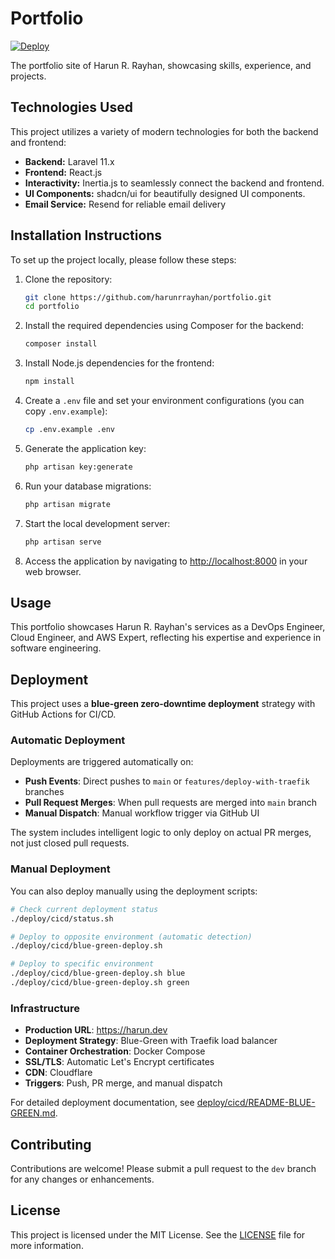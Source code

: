 # Portfolio

[![Deploy](https://github.com/HarunRRayhan/portfolio/actions/workflows/deploy.yml/badge.svg)](https://github.com/HarunRRayhan/portfolio/actions/workflows/deploy.yml)

The portfolio site of Harun R. Rayhan, showcasing skills, experience, and projects.

## Technologies Used

This project utilizes a variety of modern technologies for both the backend and frontend:

- **Backend:** Laravel 11.x
- **Frontend:** React.js
- **Interactivity:** Inertia.js to seamlessly connect the backend and frontend.
- **UI Components:** shadcn/ui for beautifully designed UI components.
- **Email Service:** Resend for reliable email delivery

## Installation Instructions

To set up the project locally, please follow these steps:

1. Clone the repository:
   ```bash
   git clone https://github.com/harunrrayhan/portfolio.git
   cd portfolio
   ```

2. Install the required dependencies using Composer for the backend:
   ```bash
   composer install
   ```

3. Install Node.js dependencies for the frontend:
   ```bash
   npm install
   ```

4. Create a `.env` file and set your environment configurations (you can copy `.env.example`):
   ```bash
   cp .env.example .env
   ```

5. Generate the application key:
   ```bash
   php artisan key:generate
   ```

6. Run your database migrations:
   ```bash
   php artisan migrate
   ```

7. Start the local development server:
   ```bash
   php artisan serve
   ```

8. Access the application by navigating to [http://localhost:8000](http://localhost:8000) in your web browser.

## Usage

This portfolio showcases Harun R. Rayhan's services as a DevOps Engineer, Cloud Engineer, and AWS Expert, reflecting his expertise and experience in software engineering.

## Deployment

This project uses a **blue-green zero-downtime deployment** strategy with GitHub Actions for CI/CD.

### Automatic Deployment

Deployments are triggered automatically on:
- **Push Events**: Direct pushes to `main` or `features/deploy-with-traefik` branches
- **Pull Request Merges**: When pull requests are merged into `main` branch
- **Manual Dispatch**: Manual workflow trigger via GitHub UI

The system includes intelligent logic to only deploy on actual PR merges, not just closed pull requests.

### Manual Deployment

You can also deploy manually using the deployment scripts:

```bash
# Check current deployment status
./deploy/cicd/status.sh

# Deploy to opposite environment (automatic detection)
./deploy/cicd/blue-green-deploy.sh

# Deploy to specific environment
./deploy/cicd/blue-green-deploy.sh blue
./deploy/cicd/blue-green-deploy.sh green
```

### Infrastructure

- **Production URL**: https://harun.dev
- **Deployment Strategy**: Blue-Green with Traefik load balancer
- **Container Orchestration**: Docker Compose
- **SSL/TLS**: Automatic Let's Encrypt certificates
- **CDN**: Cloudflare
- **Triggers**: Push, PR merge, and manual dispatch

For detailed deployment documentation, see [deploy/cicd/README-BLUE-GREEN.md](deploy/cicd/README-BLUE-GREEN.md).

## Contributing

Contributions are welcome! Please submit a pull request to the `dev` branch for any changes or enhancements.

## License

This project is licensed under the MIT License. See the [LICENSE](LICENSE) file for more information.
